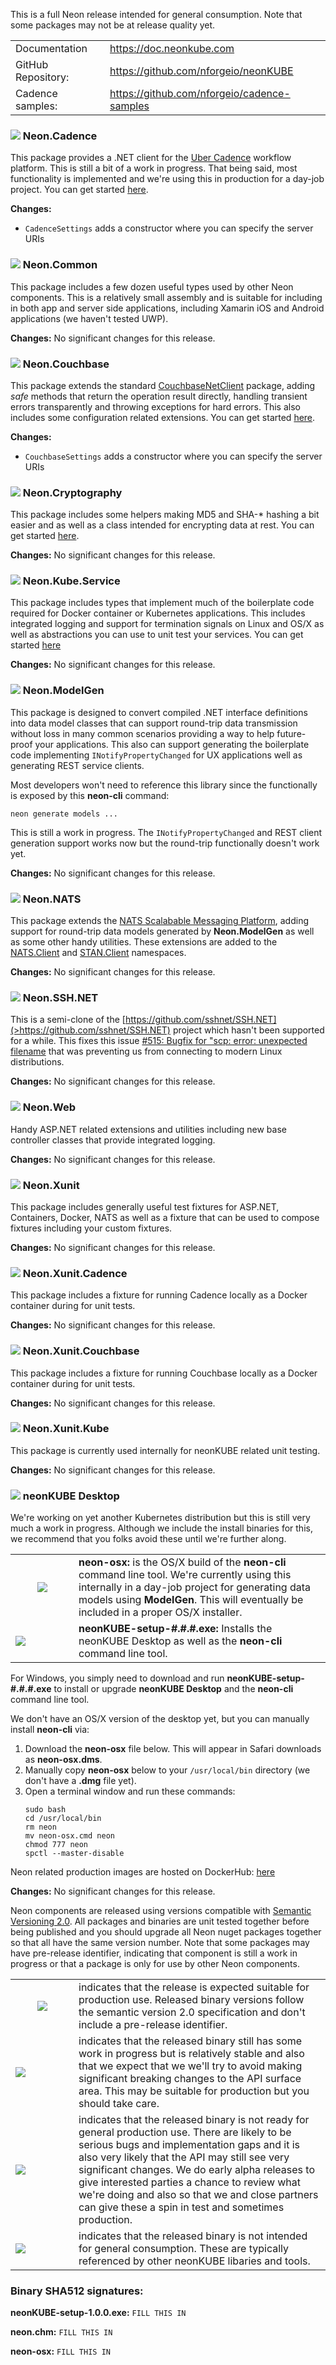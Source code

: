 This is a full Neon release intended for general consumption.  Note that some packages may not be at release quality yet.

<table>
  <tr>
    <td>Documentation</td>
    <td><a href="https://doc.neonkube.com">https://doc.neonkube.com</a></td>
  </tr>
  <tr>
    <td>GitHub Repository:</td>
    <td><a href="https://github.com/nforgeio/neonKUBE">https://github.com/nforgeio/neonKUBE</a></td>
  </tr>
  <tr>
    <td>Cadence samples:</td>
    <td><a href="https://github.com/nforgeio/cadence-samples">https://github.com/nforgeio/cadence-samples</a></td>
  </tr></table>

### <img src="https://doc.neonkube.com/media/release.png"/> Neon.Cadence

This package provides a .NET client for the [Uber Cadence](https://cadenceworkflow.io/docs/) workflow platform.  This is still a bit of a work in progress.  That being said, most functionality is implemented and we're using this in production for a day-job project.  You can get started [here](https://doc.neonkube.com/Neon.Cadence-Overview.htm).

**Changes:** 
* `CadenceSettings` adds a constructor where you can specify the server URIs

### <img src="https://doc.neonkube.com/media/release.png"/> Neon.Common 

This package includes a few dozen useful types used by other Neon components.  This is a relatively small assembly and is suitable for including in both app and server side applications, including Xamarin iOS and Android applications (we haven't tested UWP).

**Changes:** No significant changes for this release.

### <img src="https://doc.neonkube.com/media/release.png"/> Neon.Couchbase

This package extends the standard [CouchbaseNetClient](https://www.nuget.org/packages/CouchbaseNetClient) package, adding *safe* methods that return the operation result directly, handling transient errors transparently and throwing exceptions for hard errors.  This also includes some configuration related extensions.  You can get started [here](https://doc.neonkube.com/Neon.Couchbase-Overview.htm).

**Changes:** 
* `CouchbaseSettings` adds a constructor where you can specify the server URIs

### <img src="https://doc.neonkube.com/media/release.png"/> Neon.Cryptography

This package includes some helpers making MD5 and SHA-* hashing a bit easier and as well as a class intended for encrypting data at rest.  You can get started [here](https://doc.neonkube.com/Neon.Cryptography-Overview.htm).

**Changes:** No significant changes for this release.

### <img src="https://doc.neonkube.com/media/release.png"/> Neon.Kube.Service

This package includes types that implement much of the boilerplate code required for Docker container or Kubernetes applications.  This includes integrated logging and support for termination signals on Linux and OS/X as well as abstractions you can use to unit test your services.  You can get started [here](https://doc.neonkube.com/Neon.Kube.Service-Overview.htm)

**Changes:** No significant changes for this release.

### <img src="https://doc.neonkube.com/media/preview.png"/> Neon.ModelGen

This package is designed to convert compiled .NET interface definitions into data model classes that can support round-trip data transmission without loss in many common scenarios providing a way to help future-proof your applications.  This also can support generating the boilerplate code implementing  `INotifyPropertyChanged` for UX applications well as generating REST service clients.

Most developers won't need to reference this library since the functionally is exposed by this **neon-cli** command:
```
neon generate models ...
```
This is still a work in progress.  The `INotifyPropertyChanged` and REST client generation support works now but the round-trip functionally doesn't work yet.

**Changes:** No significant changes for this release.

### <img src="https://doc.neonkube.com/media/release.png"/> Neon.NATS

This package extends the [NATS Scalabable Messaging Platform](https://nats.io/), adding support for round-trip data models generated by **Neon.ModelGen** as well as some other handy utilities.  These extensions are added to the [NATS.Client](https://doc.neonkube.com/N_NATS_Client.htm) and [STAN.Client](https://doc.neonkube.com/N_STAN_Client.htm) namespaces.

**Changes:** No significant changes for this release.

### <img src="https://doc.neonkube.com/media/release.png"/> Neon.SSH.NET

This is a semi-clone of the [https://github.com/sshnet/SSH.NET](>https://github.com/sshnet/SSH.NET) project which hasn't been supported for a while.  This fixes this issue [#515: Bugfix for "scp: error: unexpected filename](https://github.com/sshnet/SSH.NET/pull/515) that was preventing us from connecting to modern Linux distributions.

**Changes:** No significant changes for this release.

### <img src="https://doc.neonkube.com/media/release.png"/> Neon.Web 

Handy ASP.NET related extensions and utilities including new base controller classes that provide integrated logging.

**Changes:** No significant changes for this release.

### <img src="https://doc.neonkube.com/media/release.png"/> Neon.Xunit

This package includes generally useful test fixtures for ASP.NET, Containers, Docker, NATS as well as a fixture that can be used to compose fixtures including your custom fixtures.

**Changes:** No significant changes for this release.

### <img src="https://doc.neonkube.com/media/release.png"/> Neon.Xunit.Cadence

This package includes a fixture for running Cadence locally as a Docker container during for unit tests.

**Changes:** No significant changes for this release.

### <img src="https://doc.neonkube.com/media/release.png"/> Neon.Xunit.Couchbase

This package includes a fixture for running Couchbase locally as a Docker container during for unit tests.

**Changes:** No significant changes for this release.

### <img src="https://doc.neonkube.com/media/alpha.png"/> Neon.Xunit.Kube

This package is currently used internally for neonKUBE related unit testing.

**Changes:** No significant changes for this release.

### <img src="https://doc.neonkube.com/media/alpha.png"/> neonKUBE Desktop

We're working on yet another Kubernetes distribution but this is still very much a work in progress.  Although we include the install binaries for this, we recommend that you folks avoid these until we're further along.

<table>
  <tr>
    <td width="85px" align="center"><img src="https://doc.neonkube.com/media/alpha.png"/></td>
    <td><b>neon-osx:</b> is the OS/X build of the <b>neon-cli</b> command line tool.  We're currently using this internally in a day-job project for generating data models using <b>ModelGen</b>.  This will eventually be included in a proper OS/X installer.</td>
  </tr>
  <tr>
    <td><img src="https://doc.neonkube.com/media/alpha.png"/></td>
    <td><b>neonKUBE-setup-#.#.#.exe:</b> Installs the neonKUBE Desktop as well as the <b>neon-cli</b> command line tool.</td>
  </tr>
</table>

For Windows, you simply need to download and run **neonKUBE-setup-#.#.#.exe** to install or upgrade **neonKUBE Desktop** and the **neon-cli** command line tool. 

We don't have an OS/X version of the desktop yet, but you can manually install **neon-cli** via:
1. Download the **neon-osx** file below.  This will appear in Safari downloads as **neon-osx.dms**.
2. Manually copy **neon-osx** below to your `/usr/local/bin` directory (we don't have a **.dmg** file yet).
3. Open a terminal window and run these commands:
   ```
   sudo bash
   cd /usr/local/bin
   rm neon
   mv neon-osx.cmd neon
   chmod 777 neon
   spctl --master-disable
   ```

Neon related production images are hosted on DockerHub: [here](https://hub.docker.com/orgs/nkubeio/repositories)

**Changes:** No significant changes for this release.

Neon components are released using versions compatible with [Semantic Versioning 2.0](https://semver.org/).  All packages and binaries are unit tested together before being published and you should upgrade all Neon nuget packages together so that all have the same version number.  Note that some packages may have pre-release identifier, indicating that component is still a work in progress or that a package is only for use by other Neon components.

<table>
  <tr>
    <td width="85px" align="center"><img src="https://doc.neonkube.com/media/release.png"/></td>
    <td>indicates that the release is expected suitable for production use. Released binary versions follow the semantic version 2.0 specification and don't include a pre-release identifier.</td>
  </tr>
  <tr>
    <td><img src="https://doc.neonkube.com/media/preview.png"/></td>
    <td>indicates that the released binary still has some work in progress but is relatively stable and also that we expect that we we'll try to avoid making significant breaking changes to the API surface area. This may be suitable for production but you should take care.</td>
  </tr>
  <tr>
    <td><img src="https://doc.neonkube.com/media/alpha.png"/></td>
    <td>indicates that the released binary is not ready for general production use. There are likely to be serious bugs and implementation gaps and it is also very likely that the API may still see very significant changes. We do early alpha releases to give interested parties a chance to review what we're doing and also so that we and close partners can give these a spin in test and sometimes production.</td>
  </tr>
  <tr>
    <td><img src="https://doc.neonkube.com/media/internal.png"/></td>
    <td>indicates that the released binary is not intended for general consumption. These are typically referenced by other neonKUBE libaries and tools. </td>
  </tr>
</table>

### Binary SHA512 signatures:

**neonKUBE-setup-1.0.0.exe:**
`FILL THIS IN`

**neon.chm:**
`FILL THIS IN`

**neon-osx:**
`FILL THIS IN`